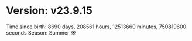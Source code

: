 # Version: v23.9.15
Time since birth: 8690 days, 208561 hours, 12513660 minutes, 750819600 seconds
Season: Summer ☀️

